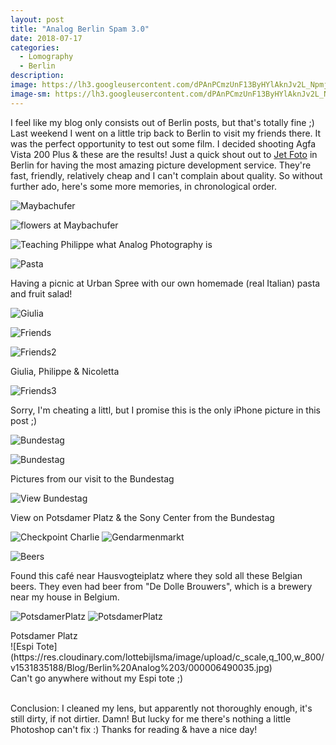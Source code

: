 ```yaml
---
layout: post
title: "Analog Berlin Spam 3.0"
date: 2018-07-17
categories:
  - Lomography
  - Berlin
description:
image: https://lh3.googleusercontent.com/dPAnPCmzUnF13ByHYlAknJv2L_NpmjBuNJ4LoJaWFydqWaxY46uAtBIAntPeYUsSayIR80s2EeTs_0mkbWFElqxJdGpz-gMFTVqolD16htNCqhLnSdrcFuJQyUN4mC8pSdykMvqiMJPSTxOzkI0vxA5UVx4iQjABwI6E-5f0QGh2mZxM4zhw3IWENzyHipQrfnU7786eHY7w2yfE0-Y8vr-ZKr0mK3Upi467ByudJNN89gPU7AhVCQwM49gq4ZDzPuPPKqyFUYDTSZXSlWyZKi6SbjSEziTRoew5r1-NWHkgzqTUQbGBdNtYKbkHz35xg-yqxMC6pZQGoCL9UAAGAuQbxspcNS8dAhaR8Rqovc2ij2IeuLR8rDuh-M6sMm_Fsu5kjlfFVfmq60bvEOj-o0ZIcvyhUHly2JVIe9rjEJSsb3I1KN2GwlkohF1WuTyhvzIslhLaDGYGcreSvsZwH3tzP-lhJLsH8gMIDgY_4Bte-jGLSCaCVIKSemMaTgzwbk-pkkPkYb7a915iCm2_z8y49YUsdlCv-PM_xv9sePpiFbibLfo_62Ry4YoOyg1y6qhJVNTD9GCZoz1CAd6njGwIpXAsfnzIXg=w1024-h1545-no
image-sm: https://lh3.googleusercontent.com/dPAnPCmzUnF13ByHYlAknJv2L_NpmjBuNJ4LoJaWFydqWaxY46uAtBIAntPeYUsSayIR80s2EeTs_0mkbWFElqxJdGpz-gMFTVqolD16htNCqhLnSdrcFuJQyUN4mC8pSdykMvqiMJPSTxOzkI0vxA5UVx4iQjABwI6E-5f0QGh2mZxM4zhw3IWENzyHipQrfnU7786eHY7w2yfE0-Y8vr-ZKr0mK3Upi467ByudJNN89gPU7AhVCQwM49gq4ZDzPuPPKqyFUYDTSZXSlWyZKi6SbjSEziTRoew5r1-NWHkgzqTUQbGBdNtYKbkHz35xg-yqxMC6pZQGoCL9UAAGAuQbxspcNS8dAhaR8Rqovc2ij2IeuLR8rDuh-M6sMm_Fsu5kjlfFVfmq60bvEOj-o0ZIcvyhUHly2JVIe9rjEJSsb3I1KN2GwlkohF1WuTyhvzIslhLaDGYGcreSvsZwH3tzP-lhJLsH8gMIDgY_4Bte-jGLSCaCVIKSemMaTgzwbk-pkkPkYb7a915iCm2_z8y49YUsdlCv-PM_xv9sePpiFbibLfo_62Ry4YoOyg1y6qhJVNTD9GCZoz1CAd6njGwIpXAsfnzIXg=w1024-h1545-no
---
```


I feel like my blog only consists out of Berlin posts, but that's totally fine ;) Last weekend I went on a little trip back to Berlin to visit my friends there. It was the perfect opportunity to test out some film. I decided shooting Agfa Vista 200 Plus & these are the results! Just a quick shout out to [Jet Foto](http://www.jet-foto.de/) in Berlin for having the most amazing picture development service. They're fast, friendly, relatively cheap and I can't complain about quality. So without further ado, here's some more memories, in chronological order.


![Maybachufer](https://res.cloudinary.com/lottebijlsma/image/upload/c_scale,q_100,w_800/v1531835188/Blog/Berlin%20Analog%203/000006490007.jpg)

![flowers at Maybachufer](https://res.cloudinary.com/lottebijlsma/image/upload/c_scale,q_100,w_800/v1531835187/Blog/Berlin%20Analog%203/000006490008.jpg)

![Teaching Philippe what Analog Photography is](https://res.cloudinary.com/lottebijlsma/image/upload/c_scale,q_100,w_800/v1531835187/Blog/Berlin%20Analog%203/000006490009.jpg)

![Pasta](https://res.cloudinary.com/lottebijlsma/image/upload/c_scale,q_100,w_800/v1531835188/Blog/Berlin%20Analog%203/000006490010.jpg)
<figcaption>Having a picnic at Urban Spree with our own homemade (real Italian) pasta and fruit salad!</figcaption>

![Giulia](https://res.cloudinary.com/lottebijlsma/image/upload/c_scale,q_100,w_800/v1531835189/Blog/Berlin%20Analog%203/000006490011.jpg)

![Friends](https://res.cloudinary.com/lottebijlsma/image/upload/c_scale,q_100,w_800/v1531835191/Blog/Berlin%20Analog%203/000006490012.jpg)


![Friends2](https://res.cloudinary.com/lottebijlsma/image/upload/c_scale,q_100,w_800/v1531835190/Blog/Berlin%20Analog%203/000006490013.jpg)

<figcaption>Giulia, Philippe & Nicoletta</figcaption>

![Friends3](https://res.cloudinary.com/lottebijlsma/image/upload/c_scale,q_100,w_800/v1531838682/Blog/Berlin%20Analog%203/pin.png)
<figcaption>Sorry, I'm cheating a littl, but I promise this is the only iPhone picture in this post ;)</figcaption>


![Bundestag](https://res.cloudinary.com/lottebijlsma/image/upload/c_scale,q_100,w_800/v1531835191/Blog/Berlin%20Analog%203/000006490018.jpg)

![Bundestag](https://res.cloudinary.com/lottebijlsma/image/upload/c_scale,q_100,w_800/v1531835194/Blog/Berlin%20Analog%203/000006490022.jpg)

<figcaption>Pictures from our visit to the Bundestag</figcaption>

![View Bundestag](https://res.cloudinary.com/lottebijlsma/image/upload/c_scale,q_100,w_800/v1531835194/Blog/Berlin%20Analog%203/000006490021.jpg)

<figcaption>View on Potsdamer Platz & the Sony Center from the Bundestag</figcaption>



![Checkpoint Charlie](https://res.cloudinary.com/lottebijlsma/image/upload/c_scale,q_100,w_800/v1531835195/Blog/Berlin%20Analog%203/000006490025.jpg)
![Gendarmenmarkt](https://res.cloudinary.com/lottebijlsma/image/upload/c_scale,q_100,w_800/v1531835196/Blog/Berlin%20Analog%203/000006490029.jpg)

![Beers](https://res.cloudinary.com/lottebijlsma/image/upload/c_scale,w_800/v1531835197/Blog/Berlin%20Analog%203/000006490032.jpg)
<figcaption>Found this café near Hausvogteiplatz where they sold all these Belgian beers. They even had beer from "De Dolle Brouwers", which is a brewery near my house in Belgium.</figcaption>

![PotsdamerPlatz](https://res.cloudinary.com/lottebijlsma/image/upload/c_scale,q_100,w_800/v1531835188/Blog/Berlin%20Analog%203/000006490033.jpg)
![PotsdamerPlatz](https://res.cloudinary.com/lottebijlsma/image/upload/c_scale,q_100,w_800/v1531835188/Blog/Berlin%20Analog%203/000006490034.jpg)
<figcaption>Potsdamer Platz</figcaption>
![Espi Tote](https://res.cloudinary.com/lottebijlsma/image/upload/c_scale,q_100,w_800/v1531835188/Blog/Berlin%20Analog%203/000006490035.jpg)
<figcaption>Can't go anywhere without my Espi tote ;) </figcaption>

<br/>

Conclusion: I cleaned my lens, but apparently not thoroughly enough, it's still dirty, if not dirtier. Damn! But lucky for me there's nothing a little Photoshop can't fix :) Thanks for reading & have a nice day!
